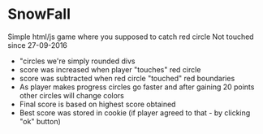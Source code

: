 # SnowFall
Simple html/js game where you supposed to catch red circle
Not touched since 27-09-2016
- "circles we're simply rounded divs
- score was increased when player "touches" red circle
- score was subtracted when red circle "touched" red boundaries
- As player makes progress circles go faster and after gaining 20 points other circles will change colors
- Final score is based on highest score obtained
- Best score was stored in cookie (if player agreed to that - by clicking "ok" button)
